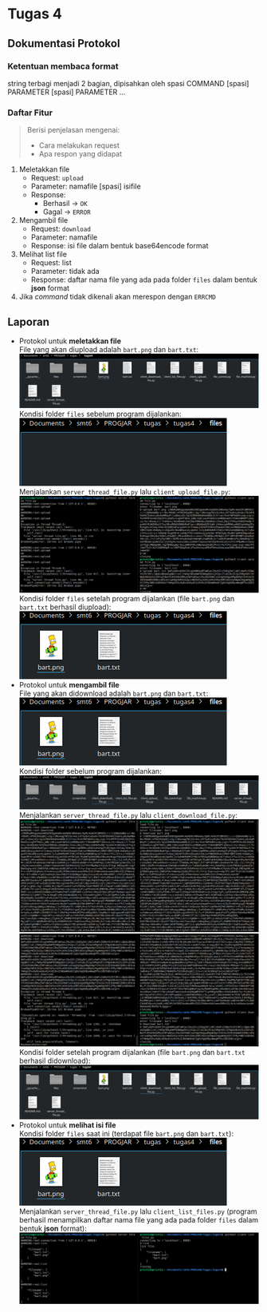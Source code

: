 # Tugas 4

## Dokumentasi Protokol

### Ketentuan membaca format

string terbagi menjadi 2 bagian, dipisahkan oleh spasi
COMMAND [spasi] PARAMETER [spasi] PARAMETER ...

### Daftar Fitur

> Berisi penjelasan mengenai:
> - Cara melakukan request
> - Apa respon yang didapat

1. Meletakkan file
    * Request: `upload`
    * Parameter: namafile [spasi] isifile
    * Response:
        * Berhasil -> `OK`
        * Gagal -> `ERROR`
1. Mengambil file
    * Request: `download`
    * Parameter: namafile
    * Response: isi file dalam bentuk base64encode format
1. Melihat list file
    * Request: list
    * Parameter: tidak ada
    * Response: daftar nama file yang ada pada folder `files` dalam bentuk **json** format
1. Jika _command_ tidak dikenali akan merespon dengan `ERRCMD`

## Laporan

- Protokol untuk **meletakkan file**  
File yang akan diupload adalah `bart.png` dan `bart.txt`:  
![1a_1](screenshot/1a_1.png)  
Kondisi folder `files` sebelum program dijalankan:  
![1a_2](screenshot/1a_2.png)  
Menjalankan `server_thread_file.py` lalu `client_upload_file.py`:  
![1a_3](screenshot/1a_3.png)  
Kondisi folder `files` setelah program dijalankan (file `bart.png` dan `bart.txt` berhasil diupload):  
![1a_4](screenshot/1a_4.png)  
- Protokol untuk **mengambil file**  
File yang akan didownload adalah `bart.png` dan `bart.txt`:  
![1b_1](screenshot/1b_1.png)  
Kondisi folder sebelum program dijalankan:  
![1b_2](screenshot/1b_2.png)  
Menjalankan `server_thread_file.py` lalu `client_download_file.py`:  
![1b_3](screenshot/1b_3.png)  
![1b_4](screenshot/1b_4.png)  
Kondisi folder setelah program dijalankan (file `bart.png` dan `bart.txt` berhasil didownload):  
![1b_5](screenshot/1b_5.png)  
- Protokol untuk **melihat isi file**  
Kondisi folder `files` saat ini (terdapat file `bart.png` dan `bart.txt`):  
![1c_1](screenshot/1c_1.png)  
Menjalankan `server_thread_file.py` lalu `client_list_files.py` (program berhasil menampilkan daftar nama file yang ada pada folder `files` dalam bentuk **json** format):  
![1c_2](screenshot/1c_2.png)  
